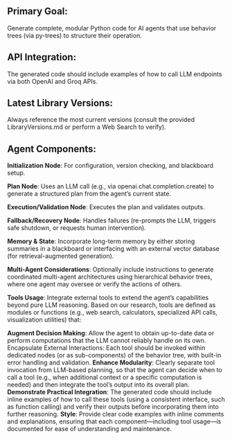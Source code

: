 ## Primary Goal:
Generate complete, modular Python code for AI agents that use behavior trees (via py-trees) to structure their operation.

## API Integration:
The generated code should include examples of how to call LLM endpoints via both OpenAI and Groq APIs.

## Latest Library Versions:
Always reference the most current versions (consult the provided LibraryVersions.md or perform a Web Search to verify).

## Agent Components:

**Initialization Node**:
For configuration, version checking, and blackboard setup.

**Plan Node**:
Uses an LLM call (e.g., via openai.chat.completion.create) to generate a structured plan from the agent’s current state.

**Execution/Validation Node**:
Executes the plan and validates outputs.

**Fallback/Recovery Node**:
Handles failures (re-prompts the LLM, triggers safe shutdown, or requests human intervention).

**Memory & State**:
Incorporate long-term memory by either storing summaries in a blackboard or interfacing with an external vector database (for retrieval-augmented generation).

**Multi-Agent Considerations**:
Optionally include instructions to generate coordinated multi-agent architectures using hierarchical behavior trees, where one agent may oversee or verify the actions of others.

**Tools Usage**:
Integrate external tools to extend the agent’s capabilities beyond pure LLM reasoning. Based on our research, tools are defined as modules or functions (e.g., web search, calculators, specialized API calls, visualization utilities) that:

**Augment Decision Making**: Allow the agent to obtain up-to-date data or perform computations that the LLM cannot reliably handle on its own.
Encapsulate External Interactions: Each tool should be invoked within dedicated nodes (or as sub-components) of the behavior tree, with built-in error handling and validation.
**Enhance Modularity**: Clearly separate tool invocation from LLM-based planning, so that the agent can decide when to call a tool (e.g., when additional context or a specific computation is needed) and then integrate the tool’s output into its overall plan.
**Demonstrate Practical Integration**: The generated code should include inline examples of how to call these tools (using a consistent interface, such as function calling) and verify their outputs before incorporating them into further reasoning.
**Style**:
Provide clear code examples with inline comments and explanations, ensuring that each component—including tool usage—is documented for ease of understanding and maintenance.

